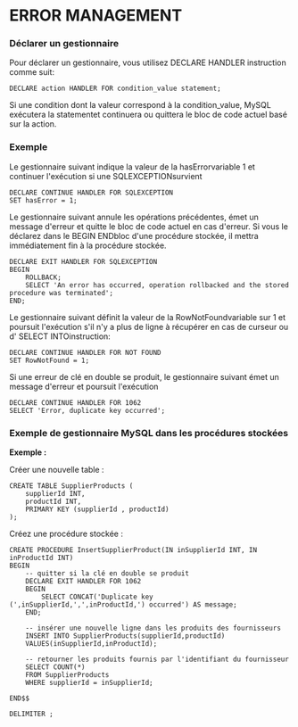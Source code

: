 # ERROR MANAGEMENT

### Déclarer un gestionnaire

Pour déclarer un gestionnaire, vous utilisez DECLARE HANDLER instruction comme suit:

```
DECLARE action HANDLER FOR condition_value statement;
```

Si une condition dont la valeur correspond à la  condition_value, MySQL exécutera la statementet continuera 
ou quittera le bloc de code actuel basé sur la action.

### Exemple

Le gestionnaire suivant indique la valeur de la  hasErrorvariable 1 et continuer l'exécution si une SQLEXCEPTIONsurvient
```
DECLARE CONTINUE HANDLER FOR SQLEXCEPTION 
SET hasError = 1;
```

Le gestionnaire suivant annule les opérations précédentes, émet un message d'erreur et quitte le bloc de code actuel 
en cas d'erreur. Si vous le déclarez dans le BEGIN ENDbloc d'une procédure stockée, il mettra immédiatement fin à la 
procédure stockée.
```
DECLARE EXIT HANDLER FOR SQLEXCEPTION
BEGIN
    ROLLBACK;
    SELECT 'An error has occurred, operation rollbacked and the stored procedure was terminated';
END;
```

Le gestionnaire suivant définit la valeur de la  RowNotFoundvariable sur 1 et poursuit l'exécution s'il n'y a plus de ligne 
à récupérer en cas de curseur ou d' SELECT INTOinstruction:
```
DECLARE CONTINUE HANDLER FOR NOT FOUND 
SET RowNotFound = 1;
```

Si une erreur de clé en double se produit, le gestionnaire suivant émet un message d'erreur et poursuit l'exécution
```
DECLARE CONTINUE HANDLER FOR 1062
SELECT 'Error, duplicate key occurred';
```

### Exemple de gestionnaire MySQL dans les procédures stockées

**Exemple :**

Créer une nouvelle table :
```
CREATE TABLE SupplierProducts (
    supplierId INT,
    productId INT,
    PRIMARY KEY (supplierId , productId)
);
```

Créez une procédure stockée :

```
CREATE PROCEDURE InsertSupplierProduct(IN inSupplierId INT, IN inProductId INT)
BEGIN
    -- quitter si la clé en double se produit
    DECLARE EXIT HANDLER FOR 1062
    BEGIN
 	    SELECT CONCAT('Duplicate key (',inSupplierId,',',inProductId,') occurred') AS message;
    END;
    
    -- insérer une nouvelle ligne dans les produits des fournisseurs
    INSERT INTO SupplierProducts(supplierId,productId)
    VALUES(inSupplierId,inProductId);
    
    -- retourner les produits fournis par l'identifiant du fournisseur
    SELECT COUNT(*) 
    FROM SupplierProducts
    WHERE supplierId = inSupplierId;
    
END$$

DELIMITER ;
```

